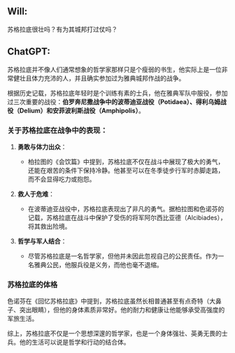 ## Will:

 苏格拉底很壮吗？有为其城邦打过仗吗？

## ChatGPT:

 苏格拉底并不像人们通常想象的哲学家那样只是个瘦弱的书生，他实际上是一位非常健壮且体力充沛的人，并且确实参加过为雅典城邦作战的战争。

根据历史记载，苏格拉底年轻时是个训练有素的士兵，他在雅典军队中服役，参加过三次重要的战役：**伯罗奔尼撒战争中的波蒂迪亚战役（Potidaea）、得利乌姆战役（Delium）和安菲波利斯战役（Amphipolis）**。

### 关于苏格拉底在战争中的表现：
1. **勇敢与体力出众**：
   - 柏拉图的《会饮篇》中提到，苏格拉底不仅在战斗中展现了极大的勇气，还能在艰苦的条件下保持冷静。他甚至可以在冬季徒步行军时赤脚走路，而不会显得吃力或抱怨。
   
2. **救人于危难**：
   - 在波蒂迪亚战役中，苏格拉底表现出了非凡的勇气。据柏拉图和色诺芬的记载，苏格拉底在战斗中保护了受伤的将军阿尔西比亚德（Alcibiades），将其救出险境。

3. **哲学与军人结合**：
   - 尽管苏格拉底是一名哲学家，但他并未因此忽视自己的公民责任。作为一名雅典公民，他服兵役是义务，而他也毫不退缩。

### 苏格拉底的体格
色诺芬在《回忆苏格拉底》中提到，苏格拉底虽然长相普通甚至有点奇特（大鼻子、突出眼睛），但他的身体素质非常好。他的耐力和健康让他能够承受高强度的军旅生活。

综上，苏格拉底不仅是一个思想深邃的哲学家，也是一个身体强壮、英勇无畏的士兵。他的生活可以说是哲学和行动的结合体。

